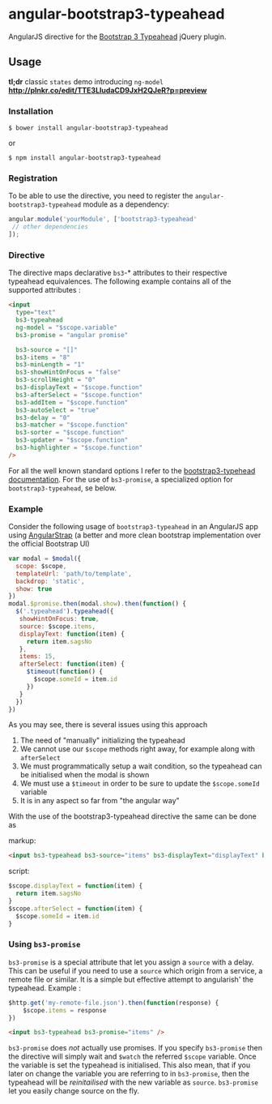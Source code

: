 angular-bootstrap3-typeahead
============================

AngularJS directive for the [Bootstrap 3 Typeahead](https://github.com/bassjobsen/Bootstrap-3-Typeahead/) jQuery plugin.

## Usage

**tl;dr** classic `states` demo introducing `ng-model` **http://plnkr.co/edit/TTE3LludaCD9JxH2QJeR?p=preview**

### Installation
```shell
$ bower install angular-bootstrap3-typeahead
```

or  

```shell
$ npm install angular-bootstrap3-typeahead
```

### Registration

To be able to use the directive, you need to register the `angular-bootstrap3-typeahead` module as a dependency:

```javascript
angular.module('yourModule', ['bootstrap3-typeahead'
 // other dependencies
]);
```

### Directive
The directive maps declarative `bs3`-* attributes to their respective typeahead equivalences. The following example contains all of the supported attributes :

```html
<input 
  type="text" 
  bs3-typeahead 
  ng-model = "$scope.variable"
  bs3-promise = "angular promise"

  bs3-source = "[]"
  bs3-items = "8"
  bs3-minLength = "1"
  bs3-showHintOnFocus = "false"
  bs3-scrollHeight = "0"
  bs3-displayText = "$scope.function"
  bs3-afterSelect = "$scope.function"
  bs3-addItem = "$scope.function"
  bs3-autoSelect = "true"
  bs3-delay = "0"
  bs3-matcher = "$scope.function"
  bs3-sorter = "$scope.function"
  bs3-updater = "$scope.function"
  bs3-highlighter = "$scope.function"
/>
```

For all the well known standard options I refer to the [bootstrap3-typehead documentation](https://github.com/bassjobsen/Bootstrap-3-Typeahead#options). For the use of `bs3-promise`, a specialized option for `bootstrap3-typeahead`, se below. 

### Example

Consider the following usage of `bootstrap3-typeahead` in an AngularJS app using [AngularStrap](http://mgcrea.github.io/angular-strap/) (a better and more clean bootstrap implementation over the official Bootstrap UI) 

```js
var modal = $modal({
  scope: $scope,
  templateUrl: 'path/to/template',
  backdrop: 'static',
  show: true
})
modal.$promise.then(modal.show).then(function() {
  $('.typeahead').typeahead({
   showHintOnFocus: true,
   source: $scope.items,
   displayText: function(item) {
     return item.sagsNo
   },
   items: 15,
   afterSelect: function(item) {
     $timeout(function() {
       $scope.someId = item.id
     })
   }
  })
})
```

As you may see, there is several issues using this approach 

1. The need of "manually" initializing the typeahead
2. We cannot use our `$scope` methods right away, for example along with `afterSelect`
3. We must programmatically setup a wait condition, so the typeahead can be initialised when the modal is shown
4. We must use a `$timeout` in order to be sure to update the `$scope.someId` variable 
4. It is in any aspect so far from "the angular way"

With the use of the bootstrap3-typeahead directive the same can be done as 

markup:  
```html
<input bs3-typeahead bs3-source="items" bs3-displayText="displayText" bs3-afterSelect="afterSelect" />
```

script:  
```js
$scope.displayText = function(item) {
  return item.sagsNo
}
$scope.afterSelect = function(item) {
  $scope.someId = item.id
}
```
		
### Using `bs3-promise`

`bs3-promise` is a special attribute that let you assign a `source` with a delay. This can be useful if you need to use a `source` which origin from a service, a remote file or similar. It is a simple but effective attempt to angularish' the typeahead. Example :

```js
$http.get('my-remote-file.json').then(function(response) {
	$scope.items = response
})
```
```html
<input bs3-typeahead bs3-promise="items" />
```

`bs3-promise` does _not_ actually use promises. If you specify `bs3-promise` then the directive will simply wait and `$watch` the referred `$scope` variable. Once the variable is set the typeahead is initialised. 
This also mean, that if you later on change the variable you are referring to in `bs3-promise`, then the typeahead will be _reinitailised_ with the new variable as `source`. 
`bs3-promise` let you easily change source on the fly.

